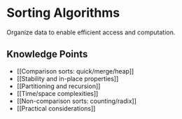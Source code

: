 # Sorting Algorithms

Organize data to enable efficient access and computation.

## Knowledge Points
- [[Comparison sorts: quick/merge/heap]]
- [[Stability and in-place properties]]
- [[Partitioning and recursion]]
- [[Time/space complexities]]
- [[Non-comparison sorts: counting/radix]]
- [[Practical considerations]]
